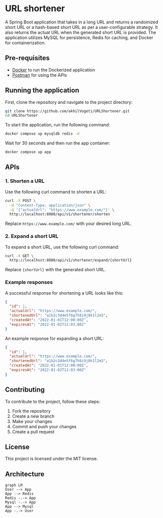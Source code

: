 # URL shortener
A Spring Boot application that takes in a long URL and returns a randomized short URL or a hash-based short URL as per a user-configurable strategy. It also returns the actual URL when the generated short URL is provided. The application utilizes MySQL for persistence, Redis for caching, and Docker for containerization.

## Pre-requisites
- [Docker](https://www.docker.com/) to run the Dockerized application
- [Postman](https://www.postman.com/) for using the APIs

## Running the application

First, clone the repository and navigate to the project directory:

```bash
git clone https://github.com/akhilVogeti/URLShortener.git
cd URLShortener 
```

To start the application, run the following command:

```bash
docker compose up mysqldb redis -d
```
Wait for 30 seconds and then run the app container:

```bash
docker compose up app
```

## APIs

### 1. Shorten a URL

Use the following curl command to shorten a URL:

```bash
curl -X POST \
  -H "Content-Type: application/json" \
  -d '{"actualUrl": "https://www.example.com/"}' \
  http://localhost:8080/api/v1/shortener/shorten
```

Replace `https://www.example.com/` with your desired long URL.

### 2. Expand a short URL

To expand a short URL, use the following curl command:

```bash
curl -X GET \
  http://localhost:8080/api/v1/shortener/expand/{shortUrl}
```

Replace `{shortUrl}` with the generated short URL.

### Example responses

A successful response for shortening a URL looks like this:

```json
{
  "id": 1,
  "actualUrl": "https://www.example.com/",
  "shortenedUrl": "a1b2c3d4e5f6g7h8i9j0k1l2m3",
  "createdAt": "2022-01-01T12:00:00Z",
  "expiresAt": "2022-01-02T12:03:00Z"
}
```

An example response for expanding a short URL:

```json
{
  "id": 1,
  "actualUrl": "https://www.example.com/",
  "shortenedUrl": "a1b2c3d4e5f6g7h8i9j0k1l2m3",
  "createdAt": "2022-01-01T12:00:00Z",
  "expiresAt": "2022-01-02T12:03:00Z"
}
```

## Contributing

To contribute to the project, follow these steps:

1. Fork the repository
2. Create a new branch
3. Make your changes
4. Commit and push your changes
5. Create a pull request

## License

This project is licensed under the MIT license.

## Architecture

```mermaid
graph LR
User --> App
App --> Redis
Redis -.-> App
Mysql -.-> App
App --> Mysql
App -.-> User
```
